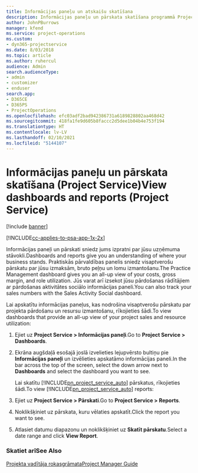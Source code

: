 ```yaml
---
title: Informācijas paneļu un atskaišu skatīšana
description: Informācijas paneļu un pārskata skatīšana programmā Project Service
author: JohnPBurrows
manager: kfend
ms.service: project-operations
ms.custom:
- dyn365-projectservice
ms.date: 8/03/2018
ms.topic: article
ms.author: ruhercul
audience: Admin
search.audienceType:
- admin
- customizer
- enduser
search.app:
- D365CE
- D365PS
- ProjectOperations
ms.openlocfilehash: efc03adf2bad942386731a6189828802aa468d42
ms.sourcegitcommit: 418fa1fe9d605b8faccc2d5dee1b04b4e753f194
ms.translationtype: HT
ms.contentlocale: lv-LV
ms.lasthandoff: 02/10/2021
ms.locfileid: "5144107"
---
```

# <a name="view-dashboards-and-reports-project-service"></a><span data-ttu-id="3cd9a-103">Informācijas paneļu un pārskata skatīšana (Project Service)</span><span class="sxs-lookup"><span data-stu-id="3cd9a-103">View dashboards and reports (Project Service)</span></span>

[!include [banner](../includes/psa-now-project-operations.md)]

[!INCLUDE[cc-applies-to-psa-app-1x-2x](../includes/cc-applies-to-psa-app-1x-2x.md)]

<span data-ttu-id="3cd9a-104">Informācijas paneļi un pārskati sniedz jums izpratni par jūsu uzņēmuma stāvokli.</span><span class="sxs-lookup"><span data-stu-id="3cd9a-104">Dashboards and reports give you an understanding of where your business stands.</span></span> <span data-ttu-id="3cd9a-105">Praktiskās pārvaldības panelis sniedz visaptverošu pārskatu par jūsu izmaksām, bruto peļņu un lomu izmantošanu.</span><span class="sxs-lookup"><span data-stu-id="3cd9a-105">The Practice Management dashboard gives you an all-up view of your costs, gross margin, and role utilization.</span></span> <span data-ttu-id="3cd9a-106">Jūs varat arī izsekot jūsu pārdošanas rādītājiem ar pārdošanas aktivitātes sociālo informācijas paneli.</span><span class="sxs-lookup"><span data-stu-id="3cd9a-106">You can also track your sales numbers with the Sales Activity Social dashboard.</span></span>  
  
 <span data-ttu-id="3cd9a-107">Lai apskatītu informācijas paneļus, kas nodrošina visaptverošu pārskatu par projekta pārdošanu un resursu izmantošanu, rīkojieties šādi.</span><span class="sxs-lookup"><span data-stu-id="3cd9a-107">To view dashboards that provide an all-up view of your project sales and resource utilization:</span></span>  
  
1. <span data-ttu-id="3cd9a-108">Ejiet uz **Project Service > Informācijas paneļi**.</span><span class="sxs-lookup"><span data-stu-id="3cd9a-108">Go to **Project Service > Dashboards**.</span></span>  
  
2. <span data-ttu-id="3cd9a-109">Ekrāna augšdaļā esošajā joslā izvelieties lejupvērsto bultiņu pie **Informācijas paneļi** un izvēlieties apskatāmo informācijas paneli.</span><span class="sxs-lookup"><span data-stu-id="3cd9a-109">In the bar across the top of the screen, select the down arrow next to **Dashboards** and select the dashboard you want to see.</span></span>  
  
   <span data-ttu-id="3cd9a-110">Lai skatītu [!INCLUDE[pn_project_service_auto](../includes/pn-project-service-auto.md)] pārskatus, rīkojieties šādi.</span><span class="sxs-lookup"><span data-stu-id="3cd9a-110">To view [!INCLUDE[pn_project_service_auto](../includes/pn-project-service-auto.md)] reports:</span></span>  
  
3. <span data-ttu-id="3cd9a-111">Ejiet uz **Project Service > Pārskati**.</span><span class="sxs-lookup"><span data-stu-id="3cd9a-111">Go to **Project Service > Reports**.</span></span>  
  
4. <span data-ttu-id="3cd9a-112">Noklikšķiniet uz pārskata, kuru vēlaties apskatīt.</span><span class="sxs-lookup"><span data-stu-id="3cd9a-112">Click the report you want to see.</span></span>  
  
5. <span data-ttu-id="3cd9a-113">Atlasiet datumu diapazonu un noklikšķiniet uz **Skatīt pārskatu**.</span><span class="sxs-lookup"><span data-stu-id="3cd9a-113">Select a date range and click **View Report**.</span></span>  
  
### <a name="see-also"></a><span data-ttu-id="3cd9a-114">Skatiet arī</span><span class="sxs-lookup"><span data-stu-id="3cd9a-114">See Also</span></span>  
 [<span data-ttu-id="3cd9a-115">Projekta vadītāja rokasgrāmata</span><span class="sxs-lookup"><span data-stu-id="3cd9a-115">Project Manager Guide</span></span>](../psa/project-manager-guide.md)
